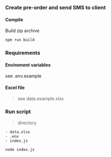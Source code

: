 ### Create pre-order and send SMS to client

#### Compile

Build zip archive

```sh
npm run build
```

### Requirements

#### Enviroment variables

see .env.example

#### Excel file

> see data.example.xlsx

### Run script

> directory
```
- data.xlsx
- .env
- index.js
```

```sh
node index.js
```